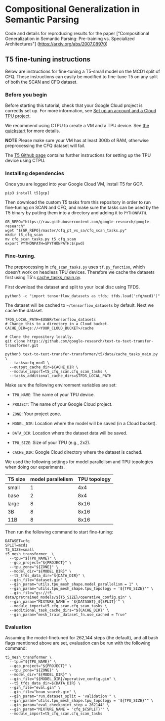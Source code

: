 # Compositional Generalization in Semantic Parsing

Code and details for reproducing results for the paper ["Compositional
Generalization in Semantic Parsing: Pre-training vs. Specialized Architectures"]
(https://arxiv.org/abs/2007.08970)

## T5 fine-tuning instructions

Below are instructions for fine-tuning a T5-small model on the MCD1 split of
CFQ. These instructions can easily be modified to fine-tune T5 on any split of
both the SCAN and CFQ dataset.

### Before you begin

Before starting this tutorial, check that your Google Cloud project is correctly
set up. For more information, see [Set up an account and a Cloud TPU project](https://cloud.google.com/tpu/docs/setup-gcp-account).

We recommend using CTPU to create a VM and a TPU device. See [the quickstart](https://cloud.google.com/tpu/docs/quickstart) for more details.

**NOTE** Please make sure your VM has at least 30Gb of RAM, otherwise
preprocessing the CFQ dataset will fail.

The [T5 Github page](https://github.com/google-research/text-to-text-transfer-transformer) contains further instructions for setting up the TPU device using CTPU.

### Installing dependencies

Once you are logged into your Google Cloud VM, install T5 for GCP.

```
pip3 install t5[gcp]
```

Then download the custom T5 tasks from this repository in order to run
fine-tuning on SCAN and CFQ, and make sure the tasks can be used by the T5 binary by
putting them into a directory and adding it to `PYTHONPATH`.

```
GR_REPO="https://raw.githubusercontent.com/google-research/google-research"
wget "${GR_REPO}/master/cfq_pt_vs_sa/cfq_scan_tasks.py"
mkdir t5_cfq_scan
mv cfq_scan_tasks.py t5_cfq_scan
export PYTHONPATH=$PYTHONPATH:$(pwd)
```

### Fine-tuning.

The preprocessing in `cfq_scan_tasks.py` uses `tf.py_function`, which doesn't
work on headless TPU devices. Therefore we cache the datasets first using T5's [cache_tasks_main.py](https://github.com/google-research/text-to-text-transfer-transformer/blob/master/t5/data/cache_tasks_main.py).

First download the dataset and split to your local disc using TFDS.

```
python3 -c "import tensorflow_datasets as tfds; tfds.load('cfq/mcd1')"
```

The dataset will be cached to `~/tensorflow_datasets` by default. Next we
cache the dataset.

```
TFDS_LOCAL_PATH=$USER/tensorflow_datasets
# Change this to a directory in a Cloud bucket.
CACHE_DIR=gs://<YOUR_CLOUD_BUCKET>/cache

# Clone the repository locally.
git clone https://github.com/google-research/text-to-text-transfer-transformer.git

python3 text-to-text-transfer-transformer/t5/data/cache_tasks_main.py \
  --tasks=cfq_mcd1 \
  --output_cache_dir=$CACHE_DIR \
  --module_import=t5_cfq_scan.cfq_scan_tasks \
  --tasks_additional_cache_dirs=$TFDS_LOCAL_PATH
```

Make sure the following environment variables are set:

*   `TPU_NAME`: The name of your TPU device.

*   `PROJECT`: The name of your Google Cloud project.

*   `ZONE`: Your project zone.

*   `MODEL_DIR`: Location where the model will be saved (in a Cloud bucket).

*   `DATA_DIR`: Location where the dataset data will be saved.

*   `TPU_SIZE`: Size of your TPU (e.g., 2x2).

*   `CACHE_DIR`: Google Cloud directory where the dataset is cached.

We used the following settings for model parallelism and TPU topologies when
doing our experiments.

| T5 size | model parallelism | TPU topology |
|---------|-------------------|--------------|
| small   | 1                 | 4x4          |
| base    | 2                 | 8x4          |
| large   | 8                 | 8x16         |
| 3B      | 8                 | 8x16         |
| 11B     | 8                 | 8x16         |

Then run the following command to start fine-tuning:

```
DATASET=cfq
SPLIT=mcd1
T5_SIZE=small
t5_mesh_transformer  \
  --tpu="${TPU_NAME}" \
  --gcp_project="${PROJECT}" \
  --tpu_zone="${ZONE}" \
  --model_dir="${MODEL_DIR}" \
  --t5_tfds_data_dir="${DATA_DIR}" \
  --gin_file="dataset.gin" \
  --gin_param="utils.tpu_mesh_shape.model_parallelism = 1" \
  --gin_param="utils.tpu_mesh_shape.tpu_topology = '${TPU_SIZE}'" \
  --gin_file="gs://t5-data/pretrained_models/${T5_SIZE}/operative_config.gin" \
  --gin_param="MIXTURE_NAME = '${DATASET}_${SPLIT}'" \
  --module_import=t5_cfq_scan.cfq_scan_tasks \
  --additional_task_cache_dirs="${CACHE_DIR}" \
  --gin_param="mesh_train_dataset_fn.use_cached = True"
```

### Evaluation

Assuming the model-finetuned for 262,144 steps (the default), and all bash flags
mentioned above are set, evaluation can be run with the following command:

```
t5_mesh_transformer \
  --tpu="${TPU_NAME}" \
  --gcp_project="${PROJECT}" \
  --tpu_zone="${ZONE}" \
  --model_dir="${MODEL_DIR}" \
  --gin_file="${MODEL_DIR}/operative_config.gin" \
  --t5_tfds_data_dir=${DATA_DIR} \
  --gin_file="eval.gin" \
  --gin_file="beam_search.gin" \
  --gin_param="run.dataset_split = 'validation'" \
  --gin_param="utils.tpu_mesh_shape.tpu_topology = '${TPU_SIZE}'" \
  --gin_param="eval_checkpoint_step = 262144" \
  --gin_param="MIXTURE_NAME = 'cfq_${SPLIT}'" \
  --module_import=t5_cfq_scan.cfq_scan_tasks
```
